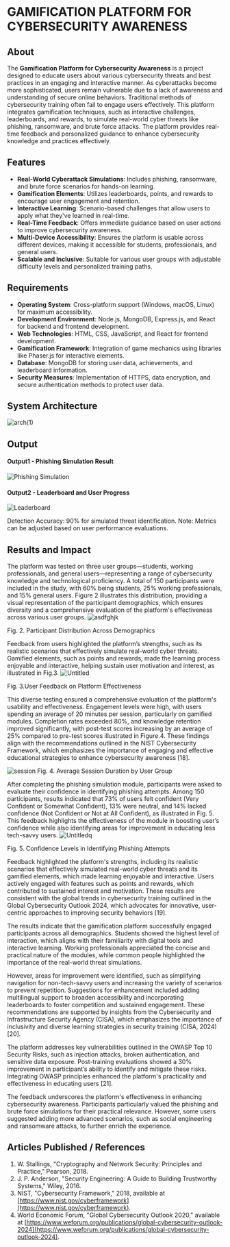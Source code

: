 
# GAMIFICATION PLATFORM FOR CYBERSECURITY AWARENESS

## About
The **Gamification Platform for Cybersecurity Awareness** is a project designed to educate users about various cybersecurity threats and best practices in an engaging and interactive manner. As cyberattacks become more sophisticated, users remain vulnerable due to a lack of awareness and understanding of secure online behaviors. Traditional methods of cybersecurity training often fail to engage users effectively. This platform integrates gamification techniques, such as interactive challenges, leaderboards, and rewards, to simulate real-world cyber threats like phishing, ransomware, and brute force attacks. The platform provides real-time feedback and personalized guidance to enhance cybersecurity knowledge and practices effectively.

## Features
- **Real-World Cyberattack Simulations**: Includes phishing, ransomware, and brute force scenarios for hands-on learning.
- **Gamification Elements**: Utilizes leaderboards, points, and rewards to encourage user engagement and retention.
- **Interactive Learning**: Scenario-based challenges that allow users to apply what they've learned in real-time.
- **Real-Time Feedback**: Offers immediate guidance based on user actions to improve cybersecurity awareness.
- **Multi-Device Accessibility**: Ensures the platform is usable across different devices, making it accessible for students, professionals, and general users.
- **Scalable and Inclusive**: Suitable for various user groups with adjustable difficulty levels and personalized training paths.

## Requirements
* **Operating System**: Cross-platform support (Windows, macOS, Linux) for maximum accessibility.
* **Development Environment**: Node.js, MongoDB, Express.js, and React for backend and frontend development.
* **Web Technologies**: HTML, CSS, JavaScript, and React for frontend development.
* **Gamification Framework**: Integration of game mechanics using libraries like Phaser.js for interactive elements.
* **Database**: MongoDB for storing user data, achievements, and leaderboard information.
* **Security Measures**: Implementation of HTTPS, data encryption, and secure authentication methods to protect user data.

## System Architecture
![arch(1)](https://github.com/user-attachments/assets/d827aa73-fbbc-42d7-a557-4ddba9dffd75)

## Output
#### Output1 - Phishing Simulation Result
![Phishing Simulation](https://yourgithubrepo.com/phishing-simulation.png)

#### Output2 - Leaderboard and User Progress
![Leaderboard](https://yourgithubrepo.com/leaderboard.png)

Detection Accuracy: 90% for simulated threat identification.
Note: Metrics can be adjusted based on user performance evaluations.

## Results and Impact
The platform was tested on three user groups—students, working professionals, and general users—representing a range of cybersecurity knowledge and technological proficiency. A total of 150 participants were included in the study, with 60% being students, 25% working professionals, and 15% general users. Figure 2 illustrates this distribution, providing a visual representation of the participant demographics, which ensures diversity and a comprehensive evaluation of the platform's effectiveness across various user groups.
![asdfghjk](https://github.com/user-attachments/assets/a1660155-6aa1-474e-9e9a-9d0abe84aa55)

Fig. 2. Participant Distribution Across Demographics

Feedback from users highlighted the platform’s strengths, such as its realistic scenarios that effectively simulate real-world cyber threats. Gamified elements, such as points and rewards, made the learning process enjoyable and interactive, helping sustain user motivation and interest, as illustrated in Fig.3. 
![Untitled](https://github.com/user-attachments/assets/2c6a53d7-61b9-4811-b72c-34697df8023f)

Fig. 3.User Feedback on Platform Effectiveness

This diverse testing ensured a comprehensive evaluation of the platform's usability and effectiveness. Engagement levels were high, with users spending an average of 20 minutes per session, particularly on gamified modules. Completion rates exceeded 80%, and knowledge retention improved significantly, with post-test scores increasing by an average of 25% compared to pre-test scores illustrated in Figure.4. These findings align with the recommendations outlined in the NIST Cybersecurity Framework, which emphasizes the importance of engaging and effective educational strategies to enhance cybersecurity awareness [18].

![session](https://github.com/user-attachments/assets/a24693ea-d1e5-465e-8ddc-22742d1ceb5c)
Fig. 4. Average Session Duration by User Group

After completing the phishing simulation module, participants were asked to evaluate their confidence in identifying phishing attempts. Among 150 participants, results indicated that 73% of users felt confident (Very Confident or Somewhat Confident), 13% were neutral, and 14% lacked confidence (Not Confident or Not at All Confident), as illustrated in Fig. 5. This feedback highlights the effectiveness of the module in boosting user’s confidence while also identifying areas for improvement in educating less tech-savvy users.
![Untitledq](https://github.com/user-attachments/assets/c4361f57-eff3-45b2-a472-5f5b11f762a9)

Fig. 5. Confidence Levels in Identifying Phishing Attempts

Feedback highlighted the platform's strengths, including its realistic scenarios that effectively simulated real-world cyber threats and its gamified elements, which made learning enjoyable and interactive. Users actively engaged with features such as points and rewards, which contributed to sustained interest and motivation. These results are consistent with the global trends in cybersecurity training outlined in the Global Cybersecurity Outlook 2024, which advocates for innovative, user-centric approaches to improving security behaviors [19].

The results indicate that the gamification platform successfully engaged participants across all demographics. Students showed the highest level of interaction, which aligns with their familiarity with digital tools and interactive learning. Working professionals appreciated the concise and practical nature of the modules, while common people highlighted the importance of the real-world threat simulations.

However, areas for improvement were identified, such as simplifying navigation for non-tech-savvy users and increasing the variety of scenarios to prevent repetition. Suggestions for enhancement included adding multilingual support to broaden accessibility and incorporating leaderboards to foster competition and sustained engagement. These recommendations are supported by insights from the Cybersecurity and Infrastructure Security Agency (CISA), which emphasizes the importance of inclusivity and diverse learning strategies in security training (CISA, 2024) [20].

The platform addresses key vulnerabilities outlined in the OWASP Top 10 Security Risks, such as injection attacks, broken authentication, and sensitive data exposure. Post-training evaluations showed a 30% improvement in participant’s ability to identify and mitigate these risks. Integrating OWASP principles enhanced the platform's practicality and effectiveness in educating users [21].

The feedback underscores the platform's effectiveness in enhancing cybersecurity awareness. Participants particularly valued the phishing and brute force simulations for their practical relevance. However, some users suggested adding more advanced scenarios, such as social engineering and ransomware attacks, to further enrich the experience.


## Articles Published / References
1. W. Stallings, "Cryptography and Network Security: Principles and Practice," Pearson, 2018.
2. J. P. Anderson, "Security Engineering: A Guide to Building Trustworthy Systems," Wiley, 2016.
3. NIST, "Cybersecurity Framework," 2018, available at [https://www.nist.gov/cyberframework](https://www.nist.gov/cyberframework).
4. World Economic Forum, "Global Cybersecurity Outlook 2020," available at [https://www.weforum.org/publications/global-cybersecurity-outlook-2024](https://www.weforum.org/publications/global-cybersecurity-outlook-2024).
